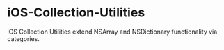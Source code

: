 iOS-Collection-Utilities
========================

iOS Collection Utilities extend NSArray and NSDictionary functionality via categories.